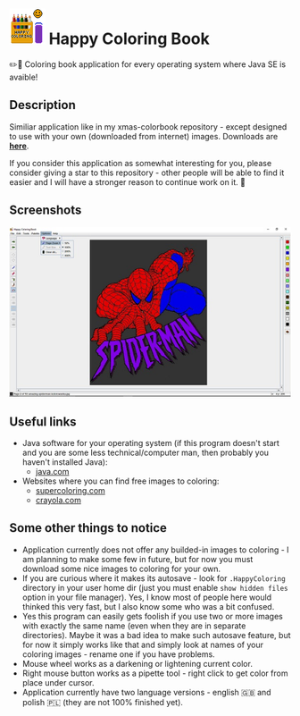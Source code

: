 # ![](https://github.com/tstamborski/happy-coloring-book/blob/main/HappyColoring/src/happycoloring/icons/coloring64.png) Happy Coloring Book
✏️🎨 Coloring book application for every operating system where Java SE is avaible!

## Description
Similiar application like in my xmas-colorbook repository - except designed to use with your own (downloaded from internet) images. Downloads are [**here**](https://github.com/tstamborski/happy-coloring-book/releases/download/v0.5/HappyColoring.jar).

If you consider this application as somewhat interesting for you, please consider giving a star to this repository - other people will be able to find it
easier and I will have a stronger reason to continue work on it. 🙂

## Screenshots
![](screenshot.jpg)

## Useful links
* Java software for your operating system (if this program doesn't start and you are some less technical/computer man, then probably you haven't installed Java):
  - [java.com](https://www.java.com/download)
* Websites where you can find free images to coloring:
  - [supercoloring.com](https://www.supercoloring.com)
  - [crayola.com](https://www.crayola.com/featured/free-coloring-pages/)

## Some other things to notice
* Application currently does not offer any builded-in images to coloring - I am planning to make some few in future,
but for now you must download some nice images to coloring for your own.
* If you are curious where it makes its autosave - look for `.HappyColoring` directory in your user home dir (just
you must enable `show hidden files` option in your file manager). Yes, I know most of people here would thinked this
very fast, but I also know some who was a bit confused.
* Yes this program can easily gets foolish if you use two or more images with exactly the same name (even when they are
in separate directories). Maybe it was a bad idea to make such autosave feature, but for now it simply works like that and
simply look at names of your coloring images - rename one if you have problems.
* Mouse wheel works as a darkening or lightening current color.
* Right mouse button works as a pipette tool - right click to get color from place under cursor.
* Application currently have two language versions - english 🇬🇧 and polish 🇵🇱 (they are not 100% finished yet).
